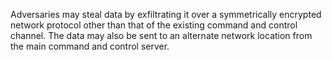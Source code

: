 Adversaries may steal data by exfiltrating it over a symmetrically encrypted network protocol other than that of the existing command and control channel. The data may also be sent to an alternate network location from the main command and control server.